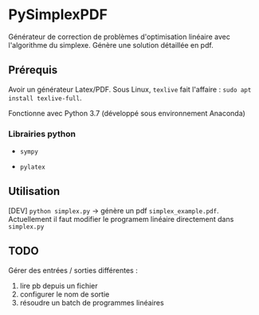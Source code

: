 # PySimplexPDF

Générateur de correction de problèmes d'optimisation linéaire avec l'algorithme du simplexe. Génère une solution détaillée en pdf.

## Prérequis

Avoir un générateur Latex/PDF. Sous Linux, `texlive` fait l'affaire : `sudo apt install texlive-full`.

Fonctionne avec Python 3.7 (développé sous environnement Anaconda)


### Librairies python

- `sympy`

- `pylatex`


## Utilisation

[DEV] `python simplex.py` -> génère un pdf `simplex_example.pdf`. Actuellement il faut modifier le programem linéaire directement dans `simplex.py`

## TODO

Gérer des entrées / sorties différentes :

1. lire pb depuis un fichier
2. configurer le nom de sortie
3. résoudre un batch de programmes linéaires
